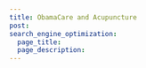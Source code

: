 ```yaml
---
title: ObamaCare and Acupuncture
post: 
search_engine_optimization:
  page_title:
  page_description:
---
```

